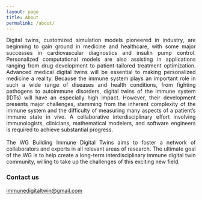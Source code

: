 ```yaml
---
layout: page
title: About
permalink: /about/
---
```


<div style="text-align: justify">

Digital twins, customized simulation models pioneered in industry, are beginning to gain ground in medicine and healthcare, with some major successes in cardiovascular diagnostics and insulin pump control. Personalized computational models are also assisting in applications ranging from drug development to patient-tailored treatment optimization. Advanced medical digital twins will be essential to making personalized medicine a reality. Because the immune system plays an important role in such a wide range of diseases and health conditions, from fighting pathogens to autoimmune disorders, digital twins of the immune system (IDTs) will have an especially high impact. However, their development presents major challenges, stemming from the inherent complexity of the immune system and the difficulty of measuring many aspects of a patient’s immune state in vivo. A collaborative interdisciplinary effort involving immunologists, clinicians, mathematical modelers, and software engineers is required to achieve substantial progress.
<br><br>
The WG Building Immune Digital Twins aims to foster a network of collaborators and experts in all relevant areas of research. The ultimate goal of the WG is to help create a long-term interdisciplinary immune digital twin community, willing to take up the challenges of this exciting new field.

</div>

### Contact us

[immunedigitaltwin@gmail.com](mailto:immunedigitaltwin@gmail.com)
